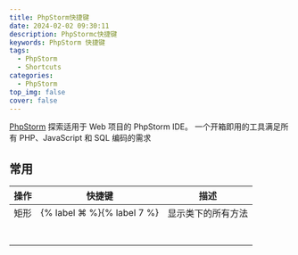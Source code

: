 ```yaml
---
title: PhpStorm快捷键
date: 2024-02-02 09:30:11
description: PhpStormc快捷键
keywords: PhpStorm 快捷键
tags:
  - PhpStorm
  - Shortcuts
categories:
  - PhpStorm
top_img: false
cover: false
---
```




[PhpStorm](https://www.jetbrains.com/zh-cn/phpstorm/) 探索适用于 Web 项目的 PhpStorm IDE。 一个开箱即用的工具满足所有 PHP、JavaScript 和 SQL 编码的需求



## 常用

| 操作 | 快捷键                     | 描述               |
| ---- | -------------------------- | ------------------ |
| 矩形 | {% label ⌘ %}{% label 7 %} | 显示类下的所有方法 |
|      |                            |                    |
|      |                            |                    |
|      |                            |                    |
|      |                            |                    |
|      |                            |                    |
|      |                            |                    |
|      |                            |                    |

